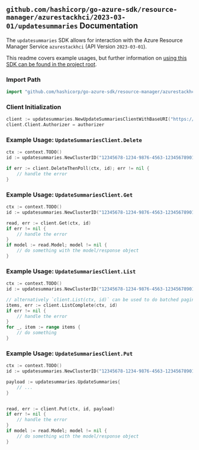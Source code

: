 
## `github.com/hashicorp/go-azure-sdk/resource-manager/azurestackhci/2023-03-01/updatesummaries` Documentation

The `updatesummaries` SDK allows for interaction with the Azure Resource Manager Service `azurestackhci` (API Version `2023-03-01`).

This readme covers example usages, but further information on [using this SDK can be found in the project root](https://github.com/hashicorp/go-azure-sdk/tree/main/docs).

### Import Path

```go
import "github.com/hashicorp/go-azure-sdk/resource-manager/azurestackhci/2023-03-01/updatesummaries"
```


### Client Initialization

```go
client := updatesummaries.NewUpdateSummariesClientWithBaseURI("https://management.azure.com")
client.Client.Authorizer = authorizer
```


### Example Usage: `UpdateSummariesClient.Delete`

```go
ctx := context.TODO()
id := updatesummaries.NewClusterID("12345678-1234-9876-4563-123456789012", "example-resource-group", "clusterValue")

if err := client.DeleteThenPoll(ctx, id); err != nil {
	// handle the error
}
```


### Example Usage: `UpdateSummariesClient.Get`

```go
ctx := context.TODO()
id := updatesummaries.NewClusterID("12345678-1234-9876-4563-123456789012", "example-resource-group", "clusterValue")

read, err := client.Get(ctx, id)
if err != nil {
	// handle the error
}
if model := read.Model; model != nil {
	// do something with the model/response object
}
```


### Example Usage: `UpdateSummariesClient.List`

```go
ctx := context.TODO()
id := updatesummaries.NewClusterID("12345678-1234-9876-4563-123456789012", "example-resource-group", "clusterValue")

// alternatively `client.List(ctx, id)` can be used to do batched pagination
items, err := client.ListComplete(ctx, id)
if err != nil {
	// handle the error
}
for _, item := range items {
	// do something
}
```


### Example Usage: `UpdateSummariesClient.Put`

```go
ctx := context.TODO()
id := updatesummaries.NewClusterID("12345678-1234-9876-4563-123456789012", "example-resource-group", "clusterValue")

payload := updatesummaries.UpdateSummaries{
	// ...
}


read, err := client.Put(ctx, id, payload)
if err != nil {
	// handle the error
}
if model := read.Model; model != nil {
	// do something with the model/response object
}
```
